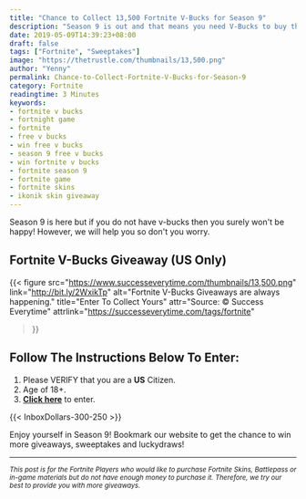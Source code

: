 ```yaml
---
title: "Chance to Collect 13,500 Fortnite V-Bucks for Season 9"
description: "Season 9 is out and that means you need V-Bucks to buy the Battle Pass or the new Skins, so here's your chance to get one!"
date: 2019-05-09T14:39:23+08:00
draft: false
tags: ["Fortnite", "Sweeptakes"]
image: "https://thetrustle.com/thumbnails/13,500.png"
author: "Yenny"
permalink: Chance-to-Collect-Fortnite-V-Bucks-for-Season-9
category: Fortnite
readingtime: 3 Minutes
keywords:
- fortnite v bucks
- fortnight game
- fortnite
- free v bucks
- win free v bucks
- season 9 free v bucks
- win fortnite v bucks
- fortnite season 9
- fortnite game
- fortnite skins
- ikonik skin giveaway
---
```


Season 9 is here but if you do not have v-bucks then you surely won't be happy! However, we will help you so don't you worry.

<!--more-->

## Fortnite V-Bucks Giveaway (US Only)

{{< figure
    src="https://www.successeverytime.com/thumbnails/13,500.png"
    link="http://bit.ly/2WxikTp"
    alt="Fortnite V-Bucks Giveaways are always happening."
    title="Enter To Collect Yours"
    attr="Source: © Success Everytime"
    attrlink="https://successeverytime.com/tags/fortnite"
>}}


## Follow The Instructions Below To Enter:

 1. Please VERIFY that you are a <b>US</b> Citizen.
 2. Age of 18+.
 3. <b><a href="http://bit.ly/2WxikTp">Click here</a></b> to enter.  

 {{< InboxDollars-300-250 >}}

 Enjoy yourself in Season 9! Bookmark our website to get the chance to win more giveaways, sweeptakes and luckydraws!

 <hr>

 <small><i>This post is for the Fortnite Players who would like to purchase Fortnite Skins, Battlepass or in-game materials but do not have enough money to purchase it. Therefore, we try our best to provide you with more giveaways.</i></small>
